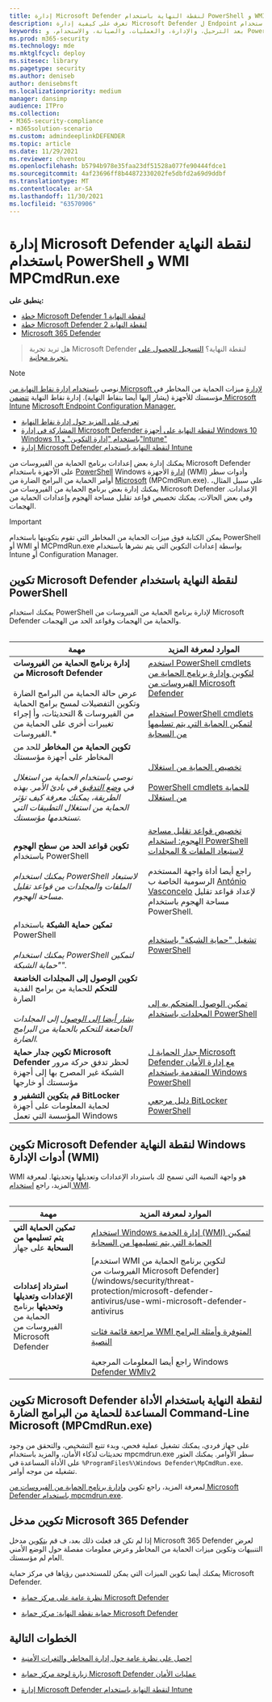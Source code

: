 ```yaml
---
title: إدارة Microsoft Defender لنقطة النهاية باستخدام PowerShell و WMI MPCmdRun.exe
description: تعرف على كيفية إدارة Microsoft Defender ل Endpoint باستخدام PowerShell و WMI MPCmdRun.exe
keywords: بعد الترحيل، والإدارة، والعمليات، والصيانة، والاستخدام، و PowerShell، و WMI، MPCmdRun.exe، و Microsoft Defender ل Endpoint، وedr
ms.prod: m365-security
ms.technology: mde
ms.mktglfcycl: deploy
ms.sitesec: library
ms.pagetype: security
ms.author: deniseb
author: denisebmsft
ms.localizationpriority: medium
manager: dansimp
audience: ITPro
ms.collection:
- M365-security-compliance
- m365solution-scenario
ms.custom: admindeeplinkDEFENDER
ms.topic: article
ms.date: 11/29/2021
ms.reviewer: chventou
ms.openlocfilehash: b5794b978e35faa23df51528a077fe90444fdce1
ms.sourcegitcommit: 4af23696ff8b44872330202fe5dbfd2a69d9ddbf
ms.translationtype: MT
ms.contentlocale: ar-SA
ms.lasthandoff: 11/30/2021
ms.locfileid: "63570906"
---
```

# <a name="manage-microsoft-defender-for-endpoint-with-powershell-wmi-and-mpcmdrunexe"></a>إدارة Microsoft Defender لنقطة النهاية باستخدام PowerShell و WMI MPCmdRun.exe

**ينطبق على:**
- [خطة Microsoft Defender لنقطة النهاية 1](https://go.microsoft.com/fwlink/?linkid=2154037)
- [خطة Microsoft Defender لنقطة النهاية 2](https://go.microsoft.com/fwlink/?linkid=2154037)
- [Microsoft 365 Defender](https://go.microsoft.com/fwlink/?linkid=2118804)

> هل تريد تجربة Microsoft Defender لنقطة النهاية؟ [التسجيل للحصول على تجربة مجانية.](https://signup.microsoft.com/create-account/signup?products=7f379fee-c4f9-4278-b0a1-e4c8c2fcdf7e&ru=https://aka.ms/MDEp2OpenTrial?ocid=docs-wdatp-exposedapis-abovefoldlink)

> [!NOTE]
> نوصي [باستخدام إدارة نقاط النهاية من Microsoft لإدارة](/mem) ميزات الحماية من المخاطر في مؤسستك للأجهزة (يشار إليها أيضا بنقاط النهاية). إدارة نقاط النهاية [تتضمن Microsoft Intune](/mem/intune/fundamentals/what-is-intune) [Microsoft Endpoint Configuration Manager.](/mem/configmgr/core/understand/introduction)
>
> - [تعرف على المزيد حول إدارة نقاط النهاية](/mem/endpoint-manager-overview)
> - [المشاركة في إدارة Microsoft Defender لنقطة النهاية على أجهزة Windows 10 Windows 11 باستخدام "إدارة التكوين" و"Intune"](manage-mde-post-migration-intune.md)
> - [إدارة Microsoft Defender لنقطة النهاية باستخدام Intune](manage-mde-post-migration-intune.md)

يمكنك إدارة بعض إعدادات برنامج الحماية من الفيروسات من Microsoft Defender على الأجهزة باستخدام [PowerShell](#configure-microsoft-defender-for-endpoint-with-powershell) Windows [إدارة](#configure-microsoft-defender-for-endpoint-with-windows-management-instrumentation-wmi) الأجهزة (WMI) وأدوات سطر أوامر الحماية من البرامج الضارة من [Microsoft](#configure-microsoft-defender-for-endpoint-with-microsoft-malware-protection-command-line-utility-mpcmdrunexe) (MPCmdRun.exe). على سبيل المثال، يمكنك إدارة بعض برنامج الحماية من الفيروسات من Microsoft Defender الإعدادات. وفي بعض الحالات، يمكنك تخصيص قواعد تقليل مساحة الهجوم وإعدادات الحماية من الهجمات.

> [!IMPORTANT]
> يمكن الكتابة فوق ميزات الحماية من المخاطر التي تقوم بتكوينها باستخدام PowerShell أو WMI أو MCPmdRun.exe بواسطة إعدادات التكوين التي يتم نشرها باستخدام Intune أو Configuration Manager.

## <a name="configure-microsoft-defender-for-endpoint-with-powershell"></a>تكوين Microsoft Defender لنقطة النهاية باستخدام PowerShell

يمكنك استخدام PowerShell لإدارة برنامج الحماية من الفيروسات من Microsoft Defender والحماية من الهجمات وقواعد الحد من الهجمات.<br/><br/>

|مهمة|الموارد لمعرفة المزيد|
|---|---|
|**إدارة برنامج الحماية من الفيروسات من Microsoft Defender** <br/><br/> عرض حالة الحماية من البرامج الضارة وتكوين التفضيلات لمسح برامج الحماية من الفيروسات & التحديثات، وأ إجراء تغييرات أخرى على الحماية من الفيروسات.*|[استخدم PowerShell cmdlets لتكوين وإدارة برنامج الحماية من الفيروسات من Microsoft Defender](/windows/security/threat-protection/microsoft-defender-antivirus/use-powershell-cmdlets-microsoft-defender-antivirus) <br/><br/> [استخدام PowerShell cmdlets لتمكين الحماية التي يتم تسليمها من السحابة](/windows/security/threat-protection/microsoft-defender-antivirus/enable-cloud-protection-microsoft-defender-antivirus#use-powershell-cmdlets-to-enable-cloud-delivered-protection)|
|**تكوين الحماية من المخاطر** للحد من المخاطر على أجهزة مؤسستك <br/><br/> *نوصي باستخدام الحماية من استغلال في [وضع التدقيق](/microsoft-365/security/defender-endpoint/evaluate-exploit-protection#powershell) في بادئ الأمر. بهذه الطريقة، يمكنك معرفة كيف تؤثر الحماية من استغلال التطبيقات التي تستخدمها مؤسستك.*|[تخصيص الحماية من استغلال](/microsoft-365/security/defender-endpoint/customize-exploit-protection) <br/><br/> [PowerShell cmdlets للحماية من استغلال](/microsoft-365/security/defender-endpoint/customize-exploit-protection#powershell-reference)|
|**تكوين قواعد الحد من سطح الهجوم** باستخدام PowerShell <br/><br/> *يمكنك استخدام PowerShell لاستبعاد الملفات والمجلدات من قواعد تقليل مساحة الهجوم.*|[تخصيص قواعد تقليل مساحة الهجوم: استخدام PowerShell لاستبعاد الملفات & المجلدات](/microsoft-365/security/defender-endpoint/customize-attack-surface-reduction#use-powershell-to-exclude-files-and-folders) <br/><br/> راجع أيضا أداة واجهة المستخدم الرسومية الخاصة ب [António Vasconcelo](https://github.com/anvascon/MDATP_PoSh_Scripts/tree/master/ASR%20GUI) لإعداد قواعد تقليل مساحة الهجوم باستخدام PowerShell.|
|**تمكين حماية الشبكة** باستخدام PowerShell <br/><br/> *يمكنك استخدام PowerShell لتمكين "حماية الشبكة".*|[تشغيل "حماية الشبكة" باستخدام PowerShell](/microsoft-365/security/defender-endpoint/enable-network-protection#powershell)|
|**تكوين الوصول إلى المجلدات الخاضعة للتحكم** للحماية من برامج الفدية الضارة <br/><br/> *[يشار أيضا إلى الوصول](/microsoft-365/security/defender-endpoint/controlled-folders) إلى المجلدات الخاضعة للتحكم بالحماية من البرامج الضارة.*|[تمكين الوصول المتحكم به إلى المجلدات باستخدام PowerShell](/microsoft-365/security/defender-endpoint/enable-controlled-folders#powershell)|
|**تكوين جدار حماية Microsoft Defender** لحظر تدفق حركة مرور الشبكة غير المصرح بها إلى أجهزة مؤسستك أو خارجها|[جدار الحماية ل Microsoft Defender مع إدارة الأمان المتقدمة باستخدام Windows PowerShell](/windows/security/threat-protection/windows-firewall/windows-firewall-with-advanced-security-administration-with-windows-powershell)|
|**قم بتكوين التشفير و BitLocker** لحماية المعلومات على أجهزة المؤسسة التي تعمل Windows|[دليل مرجعي BitLocker PowerShell](/powershell/module/bitlocker/)|

## <a name="configure-microsoft-defender-for-endpoint-with-windows-management-instrumentation-wmi"></a>تكوين Microsoft Defender لنقطة النهاية Windows أدوات الإدارة (WMI)

WMI هو واجهة النصية التي تسمح لك باسترداد الإعدادات وتعديلها وتحديثها. لمعرفة المزيد، راجع [استخدام WMI](/windows/win32/wmisdk/using-wmi).<br/><br/>

|مهمة|الموارد لمعرفة المزيد|
|---|---|
|**تمكين الحماية التي يتم تسليمها من السحابة** على جهاز|[استخدام Windows إدارة الخدمة (WMI) لتمكين الحماية التي يتم تسليمها من السحابة](/windows/security/threat-protection/microsoft-defender-antivirus/enable-cloud-protection-microsoft-defender-antivirus#use-windows-management-instruction-wmi-to-enable-cloud-delivered-protection)|
|**استرداد إعدادات الإعدادات وتعديلها وتحديثها** برنامج الحماية من الفيروسات من Microsoft Defender|[استخدم WMI لتكوين برنامج الحماية من الفيروسات من Microsoft Defender](/windows/security/threat-protection/microsoft-defender-antivirus/use-wmi-microsoft-defender-antivirus <br/><br/> [مراجعة قائمة فئات WMI المتوفرة وأمثلة البرامج النصية](/previous-versions/windows/desktop/defender/windows-defender-wmiv2-apis-portal) <br/><br/> راجع أيضا المعلومات المرجعية Windows [Defender WMIv2](/previous-versions/windows/desktop/defender/windows-defender-wmiv2-apis-portal?redirectedfrom=MSDN)|

## <a name="configure-microsoft-defender-for-endpoint-with-microsoft-malware-protection-command-line-utility-mpcmdrunexe"></a>تكوين Microsoft Defender لنقطة النهاية باستخدام الأداة المساعدة للحماية من البرامج الضارة Command-Line Microsoft (MPCmdRun.exe)

على جهاز فردي، يمكنك تشغيل عملية فحص، وبدء تتبع التشخيص، والتحقق من وجود تحديثات لذكاء الأمان، والمزيد باستخدام mpcmdrun.exe سطر الأوامر. يمكنك العثور على الأداة المساعدة في `%ProgramFiles%\Windows Defender\MpCmdRun.exe`. تشغيله من موجه أوامر.

لمعرفة المزيد، راجع تكوين [وإدارة برنامج الحماية من الفيروسات من Microsoft Defender باستخدام mpcmdrun.exe](/windows/security/threat-protection/microsoft-defender-antivirus/command-line-arguments-microsoft-defender-antivirus).

## <a name="configure-your-microsoft-365-defender-portal"></a>تكوين مدخل Microsoft 365 Defender

إذا لم تكن قد فعلت ذلك بعد، ف قم <a href="https://go.microsoft.com/fwlink/p/?linkid=2077139" target="_blank">بتكوين</a> مدخل Microsoft 365 Defender لعرض التنبيهات وتكوين ميزات الحماية من المخاطر وعرض معلومات مفصلة حول الوضع الأمني العام لم مؤسستك.

يمكنك أيضا تكوين الميزات التي يمكن للمستخدمين رؤياها في مركز حماية Microsoft Defender.

- [نظرة عامة على مركز حماية Microsoft Defender](/microsoft-365/security/defender-endpoint/use)

- [حماية نقطة النهاية: مركز حماية Microsoft Defender](/mem/intune/protect/endpoint-protection-windows-10#microsoft-defender-security-center)

## <a name="next-steps"></a>الخطوات التالية

- [احصل على نظرة عامة حول إدارة المخاطر والثغرات الأمنية](/microsoft-365/security/defender-endpoint/next-gen-threat-and-vuln-mgt)

- [زيارة لوحة مركز حماية Microsoft Defender عمليات الأمان](/microsoft-365/security/defender-endpoint/security-operations-dashboard)

- [إدارة Microsoft Defender لنقطة النهاية باستخدام Intune](manage-mde-post-migration-intune.md)
